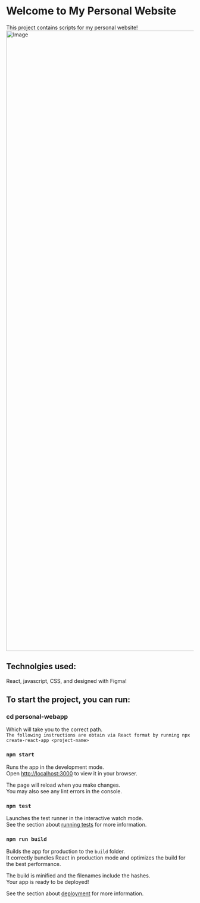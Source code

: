 # Welcome to My Personal Website

This project contains scripts for my personal website!
<img width="2940" height="1664" alt="Image" src="https://github.com/user-attachments/assets/ae80def2-1c5e-412f-8fed-56d474bb8956" />
## Technolgies used:

React, javascript, CSS, and designed with Figma!

## To start the project, you can run:

### cd personal-webapp

Which will take you to the correct path. \
`The following instructions are obtain via React format by running npx create-react-app <project-name>` 
### `npm start`

Runs the app in the development mode.\
Open [http://localhost:3000](http://localhost:3000) to view it in your browser.

The page will reload when you make changes.\
You may also see any lint errors in the console.

### `npm test`

Launches the test runner in the interactive watch mode.\
See the section about [running tests](https://facebook.github.io/create-react-app/docs/running-tests) for more information.

### `npm run build`

Builds the app for production to the `build` folder.\
It correctly bundles React in production mode and optimizes the build for the best performance.

The build is minified and the filenames include the hashes.\
Your app is ready to be deployed!

See the section about [deployment](https://facebook.github.io/create-react-app/docs/deployment) for more information.
